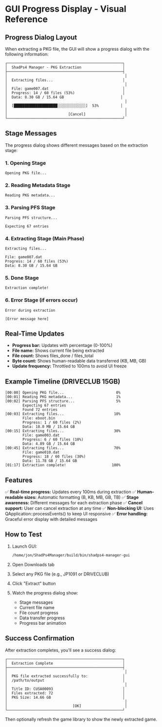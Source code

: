 # GUI Progress Display - Visual Reference

## Progress Dialog Layout

When extracting a PKG file, the GUI will show a progress dialog with the following information:

```
┌─────────────────────────────────────────────────────┐
│  ShadPs4 Manager - PKG Extraction                   │
├─────────────────────────────────────────────────────┤
│                                                      │
│  Extracting files...                                │
│                                                      │
│  File: game007.dat                                  │
│  Progress: 14 / 60 files (53%)                      │
│  Data: 8.30 GB / 15.64 GB                          │
│                                                      │
│  [████████████████████░░░░░░░░░░░░░]  53%          │
│                                                      │
│                            [Cancel]                  │
└─────────────────────────────────────────────────────┘
```

## Stage Messages

The progress dialog shows different messages based on the extraction stage:

### 1. Opening Stage
```
Opening PKG file...
```

### 2. Reading Metadata Stage
```
Reading PKG metadata...
```

### 3. Parsing PFS Stage
```
Parsing PFS structure...

Expecting 67 entries
```

### 4. Extracting Stage (Main Phase)
```
Extracting files...

File: game007.dat
Progress: 14 / 60 files (53%)
Data: 8.30 GB / 15.64 GB
```

### 5. Done Stage
```
Extraction complete!
```

### 6. Error Stage (if errors occur)
```
Error during extraction

[Error message here]
```

## Real-Time Updates

- **Progress bar:** Updates with percentage (0-100%)
- **File name:** Shows current file being extracted
- **File count:** Shows files_done / files_total
- **Byte count:** Shows human-readable data transferred (KB, MB, GB)
- **Update frequency:** Throttled to 100ms to avoid UI freeze

## Example Timeline (DRIVECLUB 15GB)

```
[00:00] Opening PKG file...                        0%
[00:01] Reading PKG metadata...                    1%
[00:02] Parsing PFS structure...                   5%
        Expecting 67 entries
        Found 72 entries
[00:03] Extracting files...                       10%
        File: eboot.bin
        Progress: 1 / 60 files (2%)
        Data: 18.0 MB / 15.64 GB
[00:15] Extracting files...                       30%
        File: game003.dat
        Progress: 6 / 60 files (10%)
        Data: 4.89 GB / 15.64 GB
[00:45] Extracting files...                       70%
        File: game010.dat
        Progress: 18 / 60 files (30%)
        Data: 11.78 GB / 15.64 GB
[01:17] Extraction complete!                     100%
```

## Features

✅ **Real-time progress:** Updates every 100ms during extraction
✅ **Human-readable sizes:** Automatic formatting (B, KB, MB, GB, TB)
✅ **Stage awareness:** Different messages for each extraction phase
✅ **Cancel support:** User can cancel extraction at any time
✅ **Non-blocking UI:** Uses QApplication::processEvents() to keep UI responsive
✅ **Error handling:** Graceful error display with detailed messages

## How to Test

1. Launch GUI:
   ```bash
   /home/jon/ShadPs4Manager/build/bin/shadps4-manager-gui
   ```

2. Open Downloads tab

3. Select any PKG file (e.g., JP1091 or DRIVECLUB)

4. Click "Extract" button

5. Watch the progress dialog show:
   - Stage messages
   - Current file name
   - File count progress
   - Data transfer progress
   - Progress bar animation

## Success Confirmation

After extraction completes, you'll see a success dialog:

```
┌─────────────────────────────────────────────────────┐
│  Extraction Complete                                │
├─────────────────────────────────────────────────────┤
│                                                      │
│  PKG file extracted successfully to:                │
│  /path/to/output                                    │
│                                                      │
│  Title ID: CUSA00093                                │
│  Files extracted: 72                                │
│  PKG Size: 14.66 GB                                 │
│                                                      │
│                              [OK]                    │
└─────────────────────────────────────────────────────┘
```

Then optionally refresh the game library to show the newly extracted game.

